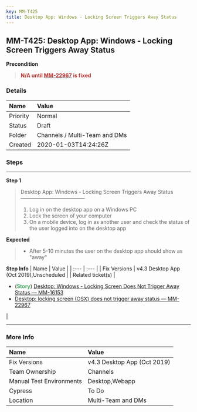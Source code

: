 ```yaml
---
key: MM-T425
title: Desktop App: Windows - Locking Screen Triggers Away Status
---
```


## MM-T425: Desktop App: Windows - Locking Screen Triggers Away Status

**Precondition**

> <article><strong><span style="color: rgb(184, 49, 47);">N/A until </span></strong><a href="https://mattermost.atlassian.net/browse/MM-22967"><strong><span style="color: rgb(184, 49, 47);">MM-22967</span></strong></a><strong><span style="color: rgb(184, 49, 47);"> is fixed</span></strong></article>

### Details

| Name     | Value                         |
| :------- | :---------------------------- |
| Priority | Normal                        |
| Status   | Draft                         |
| Folder   | Channels / Multi-Team and DMs |
| Created  | 2020-01-03T14:24:26Z          |

### Steps

<hr/>

**Step 1**

> <article>Desktop App: Windows - Locking Screen Triggers Away Status<br>–––––––––––––––––––––––––<ol><li>Log in on the desktop app on a Windows PC</li><li>Lock the screen of your computer</li><li>On a mobile device, log in as another user and check the status of the user logged into on the desktop app</li></ol></article>

**Expected**

> <article><ul><li>After 5-10 minutes the user on the desktop app should show as "away"</li></ul></article>

**Step Info**
| Name | Value |
| :--- | :--- |
| Fix Versions | v4.3 Desktop App (Oct 2019),Unscheduled |
| Related ticket(s) | <ul><li>(<strong><span style="color: rgb(65, 168, 95);">Story</span></strong>) <a href="https://mattermost.atlassian.net/browse/MM-16153" rel="noopener noreferrer" target="_blank">Desktop: Windows - Locking Screen Does Not Trigger Away Status — MM-16153</a></li><li><a href="https://mattermost.atlassian.net/browse/MM-22967">Desktop: locking screen (OSX) does not trigger away status — MM-22967</a></li></ul> |

<hr/>

### More Info

| Name                     | Value                       |
| :----------------------- | :-------------------------- |
| Fix Versions             | v4.3 Desktop App (Oct 2019) |
| Team Ownership           | Channels                    |
| Manual Test Environments | Desktop,Webapp              |
| Cypress                  | To Do                       |
| Location                 | Multi-Team and DMs          |
